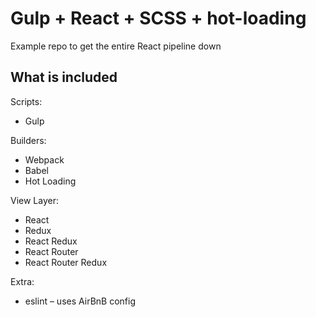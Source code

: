 # Gulp + React + SCSS + hot-loading

Example repo to get the entire React pipeline down

## What is included

Scripts:

* Gulp

Builders:

* Webpack
* Babel
* Hot Loading

View Layer:

* React
* Redux
* React Redux
* React Router
* React Router Redux

Extra:

* eslint – uses AirBnB config
